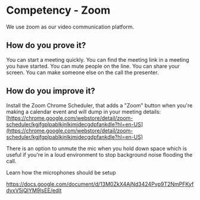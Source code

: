 # Competency - Zoom

We use zoom as our video communication platform.

## How do you prove it?

You can start a meeting quickly.
You can find the meeting link in a meeting you have started.
You can mute people on the line.
You can share your screen.
You can make someone else on the call the presenter.

## How do you improve it?

Install the Zoom Chrome Scheduler, that adds a "Zoom" button when you're making a calendar event and will dump in your meeting details: [https://chrome.google.com/webstore/detail/zoom-scheduler/kgjfgplpablkjnlkjmjdecgdpfankdle?hl=en-US](https://chrome.google.com/webstore/detail/zoom-scheduler/kgjfgplpablkjnlkjmjdecgdpfankdle?hl=en-US)

There is an option to unmute the mic when you hold down space which is useful if you're in a loud environment to stop background noise flooding the call.

Learn how the microphones should be setup 

https://docs.google.com/document/d/13M0ZkX4AjNd3424Pvp9T2NmPFKyfdyxV5jQIYM9IsEE/edit

